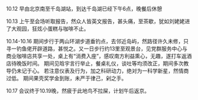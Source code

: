 10.12 早由北京南至千岛湖站，到达千岛湖已经下午6点，晚餐后休憩

10.13 上午至会场听取报告，然众人皆英文报告，甚头痛，至茶歇，犹如刘姥姥进了大观园，狂炫小蛋糕与咖啡不止。

10.14-10.16
期间步行于两山环湖步道垂钓点，去邻近岛屿，然路径许久未修，只寻一钓鱼佬开辟道路，甚悦之。又一日步行约13里至观景台，见党群服务中心与商业咖啡店共享一处，桌上有“消费入座”，感叹南方利益熏心，无趣，遂打车返酒店待晚饭时间。
期间见晗宇言行举止，餐桌礼仪，谈吐等均须改正，期间多次教导仍未记于心。 若注意仪表及行为，加之科研动力，绝对为一科学新星，然情商过低。
期间果壳奖学金到账，未严于律己，剁之手。

10.17 
会议终于10.19晚，然疲于此地鸟不拉屎，计划午后返京。